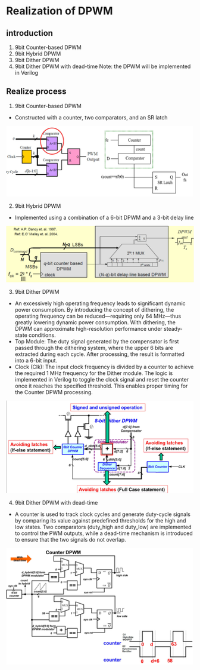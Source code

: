 # Realization of DPWM

## introduction
1. 9bit Counter-based DPWM
2. 9bit Hybrid DPWM
3. 9bit Dither DPWM
4. 9bit Dither DPWM with dead-time
Note: the DPWM will be implemented in Verilog

## Realize process 
1. 9bit Counter-based DPWM
  - Constructed with a counter, two comparators, and an SR latch

![C](./figure/1.jfif)

2. 9bit Hybrid DPWM
  - Implemented using a combination of a 6-bit DPWM and a 3-bit delay line

![C](./figure/2.jfif)

3. 9bit Dither DPWM
  - An excessively high operating frequency leads to significant dynamic power consumption. By introducing the concept of dithering, the operating frequency can be reduced—requiring only 64 MHz—thus greatly lowering dynamic power consumption. With dithering, the DPWM can approximate high-resolution performance under steady-state conditions.
  - Top Module: The duty signal generated by the compensator is first passed through the dithering system, where the upper 6 bits are extracted during each cycle. After processing, the result is formatted into a 6-bit input.
  - Clock (Clk): The input clock frequency is divided by a counter to achieve the required 1 MHz frequency for the Dither module. The logic is implemented in Verilog to toggle the clock signal and reset the counter once it reaches the specified threshold. This enables proper timing for the Counter DPWM processing.

![C](./figure/3.jfif)

4. 9bit Dither DPWM with dead-time
  - A counter is used to track clock cycles and generate duty-cycle signals by comparing its value against predefined thresholds for the high and low states. Two comparators (duty_high and duty_low) are implemented to control the PWM outputs, while a dead-time mechanism is introduced to ensure that the two signals do not overlap.

![C](./figure/4.jfif)
